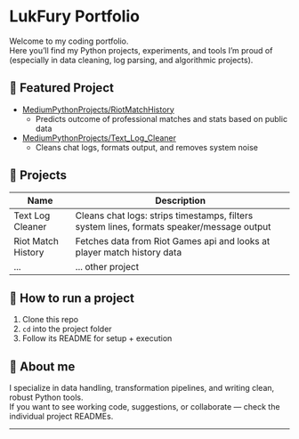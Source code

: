 # LukFury Portfolio

Welcome to my coding portfolio.  
Here you’ll find my Python projects, experiments, and tools I’m proud of (especially in data cleaning, log parsing, and algorithmic projects).

## 📌 Featured Project
- [MediumPythonProjects/RiotMatchHistory](MediumPythonProjects/RiotMatchHistory)
  - Predicts outcome of professional matches and stats based on public data
- [MediumPythonProjects/Text_Log_Cleaner](MediumPythonProjects/Text_Log_Cleaner)
  - Cleans chat logs, formats output, and removes system noise

## 📂 Projects

| Name | Description |
|------|-------------|
| Text Log Cleaner | Cleans chat logs: strips timestamps, filters system lines, formats speaker/message output |
|Riot Match History | Fetches data from Riot Games api and looks at player match history data|
| ... | ... other project |  

## 🚀 How to run a project

1. Clone this repo  
2. `cd` into the project folder  
3. Follow its README for setup + execution  

## 🧠 About me

I specialize in data handling, transformation pipelines, and writing clean, robust Python tools.  
If you want to see working code, suggestions, or collaborate — check the individual project READMEs.

---
